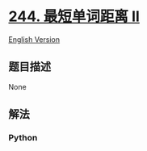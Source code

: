 # [244. 最短单词距离 II](https://leetcode-cn.com/problems/shortest-word-distance-ii)

[English Version](/leetcode/0200-0299/0244.Shortest%20Word%20Distance%20II/README_EN.md)

## 题目描述

<!-- 这里写题目描述 -->

None

## 解法

<!-- 这里可写通用的实现逻辑 -->

<!-- tabs:start -->

### **Python**

<!-- 这里可写当前语言的特殊实现逻辑 -->

```python

```

<!-- tabs:end -->
